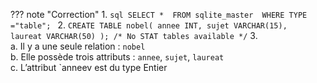 ??? note "Correction"
    1.
    ```sql
    SELECT * 
    FROM sqlite_master 
    WHERE TYPE ="table";
    ```
    2.
        ```
        CREATE TABLE nobel(
        annee INT,
        sujet VARCHAR(15),
        laureat VARCHAR(50)
        );
        /* No STAT tables available */
        ```
    3. <br>
        a. Il y a une seule relation : `nobel`<br>
        b. Elle possède trois attributs : `annee`, `sujet`, `laureat`<br>
        c. L’attribut `anneev est du type Entier 